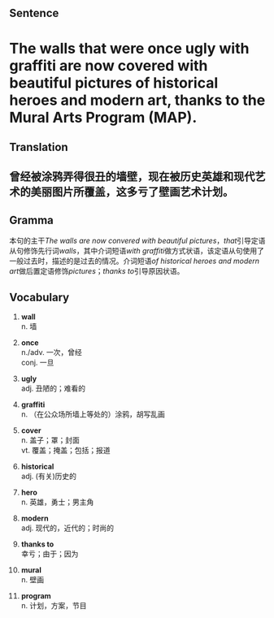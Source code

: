## Sentence       

<h1>The walls that were once ugly with graffiti are now covered with beautiful pictures of historical heroes and modern art, thanks to the Mural Arts Program (MAP).</h1>

## Translation       

<h2>曾经被涂鸦弄得很丑的墙壁，现在被历史英雄和现代艺术的美丽图片所覆盖，这多亏了壁画艺术计划。</h2>

## Gramma         

本句的主干*The walls are now convered with beautiful pictures*，*that*引导定语从句修饰先行词*walls*，其中介词短语*with graffiti*做方式状语，该定语从句使用了一般过去时，描述的是过去的情况。介词短语*of historical heroes and modern art*做后置定语修饰*pictures*；*thanks to*引导原因状语。      


## Vocabulary   

1. **wall**        
n. 墙       

2. **once**        
n./adv. 一次，曾经        
conj. 一旦       

3. **ugly**        
adj. 丑陋的；难看的         

4. **graffiti**        
n. （在公众场所墙上等处的）涂鸦，胡写乱画         

5. **cover**        
n. 盖子；罩；封面        
vt. 覆盖；掩盖；包括；报道         

6. **historical**        
adj. (有关)历史的         

7. **hero**         
n. 英雄，勇士；男主角           

8. **modern**        
adj. 现代的，近代的；时尚的        

9. **thanks to**         
幸亏；由于；因为        

10. **mural**        
n. 壁画        

11. **program**        
n. 计划，方案，节目          

